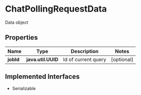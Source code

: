 

# ChatPollingRequestData

Data object

## Properties

Name | Type | Description | Notes
------------ | ------------- | ------------- | -------------
**jobId** | **java.util.UUID** | Id of current query |  [optional]


## Implemented Interfaces

* Serializable


